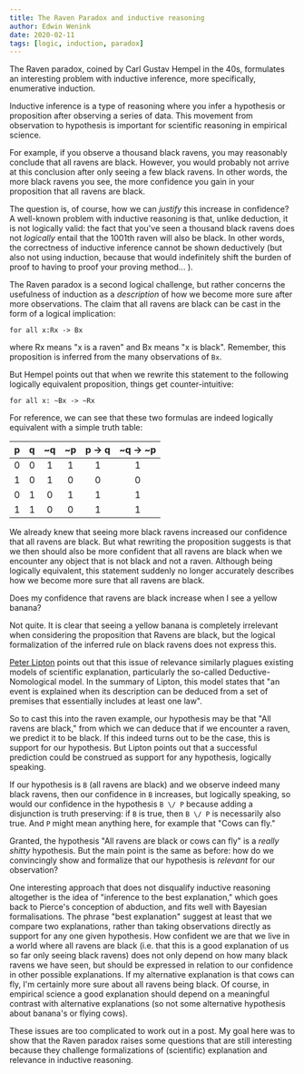 ```yaml
---
title: The Raven Paradox and inductive reasoning
author: Edwin Wenink
date: 2020-02-11
tags: [logic, induction, paradox]
---
```


The Raven paradox, coined by Carl Gustav Hempel in the 40s, formulates an interesting problem with inductive inference, more specifically, enumerative induction.

Inductive inference is a type of reasoning where you infer a hypothesis or proposition after observing a series of data.
This movement from observation to hypothesis is important for scientific reasoning in empirical science. 

For example, if you observe a thousand black ravens, you may reasonably conclude that all ravens are black. 
However, you would probably not arrive at this conclusion after only seeing a few black ravens.
In other words, the more black ravens you see, the more confidence you gain in your proposition that all ravens are black.

The question is, of course, how we can *justify* this increase in confidence?
A well-known problem with inductive reasoning is that, unlike deduction, it is not logically valid: the fact that you've seen a thousand black ravens does not *logically* entail that the 1001th raven will also be black.
In other words, the correctness of inductive inference cannot be shown deductively (but also not using induction, because that would indefinitely shift the burden of proof to having to proof your proving method... ).

The Raven paradox is a second logical challenge, but rather concerns the usefulness of induction as a *description* of how we become more sure after more observations.
The claim that all ravens are black can be cast in the form of a logical implication:
```
for all x:Rx -> Bx
```

where Rx means "x is a raven" and Bx means "x is black".
Remember, this proposition is inferred from the many observations of `Bx`.

But Hempel points out that when we rewrite this statement to the following logically equivalent proposition, things get counter-intuitive:

```
for all x: ~Bx -> ~Rx
```

For reference, we can see that these two formulas are indeed logically equivalent with a simple truth table:

| p     | q   | ~q  | ~p | p -> q    | ~q -> ~p  |
|:-----:|:---:|:---:|:-: |:---------:| :-------: |
| 0     | 0   | 1   | 1  | 1         | 1         |
| 1     | 0   | 1   | 0  | 0         | 0         |
| 0     | 1   | 0   | 1  | 1         | 1         |
| 1     | 1   | 0   | 0  | 1         | 1         |

We already knew that seeing more black ravens increased our confidence that all ravens are black.
But what rewriting the proposition suggests is that we then should also be more confident that all ravens are black when we encounter any object that is not black and not a raven.
Although being logically equivalent, this statement suddenly no longer accurately describes how we become more sure that all ravens are black. 

Does my confidence that ravens are black increase when I see a yellow banana?

Not quite.
It is clear that seeing a yellow banana is completely irrelevant when considering the proposition that Ravens are black, but the logical formalization of the inferred rule on black ravens does not express this. 

[Peter Lipton]( https://onlinelibrary.wiley.com/doi/abs/10.1002/9781405164481.ch29 ) points out that this issue of relevance similarly plagues existing models of scientific explanation, particularly the so-called Deductive-Nomological model.
In the summary of Lipton, this model states that "an event is explained when its description can be deduced from a set of premises that essentially includes at least one law".

So to cast this into the raven example, our hypothesis may be that "All ravens are black," from which we can deduce that if we encounter a raven, we predict it to be black.
If this indeed turns out to be the case, this is support for our hypothesis.
But Lipton points out that a successful prediction could be construed as support for any hypothesis, logically speaking.

If our hypothesis is `B` (all ravens are black) and we observe indeed many black ravens, then our confidence in `B` increases, but logically speaking, so would our confidence in the hypothesis `B \/ P` because adding a disjunction is truth preserving: if `B` is true, then `B \/ P` is necessarily also true.
And `P` might mean anything here, for example that "Cows can fly." 

Granted, the hypothesis "All ravens are black or cows can fly" is a *really shitty* hypothesis.
But the main point is the same as before: how do we convincingly show and formalize that our hypothesis is *relevant* for our observation?

One interesting approach that does not disqualify inductive reasoning altogether is the idea of "inference to the best explanation," which goes back to Pierce's conception of abduction, and fits well with Bayesian formalisations.
The phrase "best explanation" suggest at least that we compare two explanations, rather than taking observations directly as support for any one given hypothesis.
How confident we are that we live in a world where all ravens are black (i.e. that this is a good explanation of us so far only seeing black ravens) does not only depend on how many black ravens we have seen, but should be expressed in relation to our confidence in other possible explanations.
If my alternative explanation is that cows can fly, I'm certainly more sure about all ravens being black.
Of course, in empirical science a good explanation should depend on a meaningful contrast with alternative explanations (so not some alternative hypothesis about banana's or flying cows).

These issues are too complicated to work out in a post. 
My goal here was to show that the Raven paradox raises some questions that are still interesting because they challenge formalizations of (scientific) explanation and relevance in inductive reasoning.

